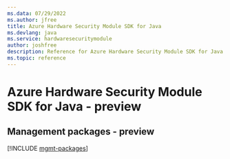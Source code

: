 ```yaml
---
ms.data: 07/29/2022
ms.author: jfree
title: Azure Hardware Security Module SDK for Java
ms.devlang: java
ms.service: hardwaresecuritymodule
author: joshfree
description: Reference for Azure Hardware Security Module SDK for Java
ms.topic: reference
---
```

# Azure Hardware Security Module SDK for Java - preview

## Management packages - preview
[!INCLUDE [mgmt-packages](hardware-security-module-mgmt-index.md)]